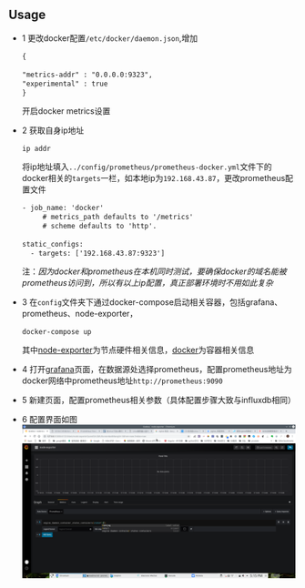 ## Usage
- 1 更改docker配置```/etc/docker/daemon.json```,增加

    ```
    {
    
    "metrics-addr" : "0.0.0.0:9323",
    "experimental" : true
    }
    ```
    开启docker metrics设置
- 2 获取自身ip地址
    ```
    ip addr
    ```
    将ip地址填入```../config/prometheus/prometheus-docker.yml```文件下的docker相关的```targets```一栏，如本地ip为```192.168.43.87```，更改prometheus配置文件
    ```
    - job_name: 'docker'
         # metrics_path defaults to '/metrics'
         # scheme defaults to 'http'.

    static_configs:
      - targets: ['192.168.43.87:9323']
    ```
    注：*因为docker和prometheus在本机同时测试，要确保docker的域名能被prometheus访问到，所以有以上ip配置，真正部署环境时不用如此复杂*

- 3 在```config```文件夹下通过docker-compose启动相关容器，包括grafana、prometheus、node-exporter，
    ```
    docker-compose up
    ```
    其中[node-exporter](http://127.0.0.1:9100/metrics)为节点硬件相关信息，[docker](http://127.0.0.1:9323/metrics)为容器相关信息
- 4 打开[grafana](http://127.0.0.1:3000/)页面，在数据源处选择prometheus，配置prometheus地址为docker网络中prometheus地址```http://prometheus:9090```
- 5 新建页面，配置prometheus相关参数（具体配置步骤大致与influxdb相同）
- 6 配置界面如图 
![配置图片](./images/set.png)